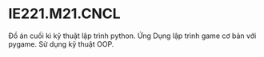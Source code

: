# IE221.M21.CNCL
Đồ án cuối kì kỹ thuật lập trình python.
Ứng Dụng lập trình game cơ bản với pygame.
Sử dụng kỹ thuật OOP.
